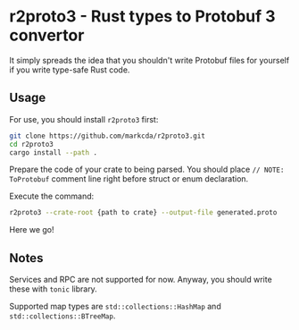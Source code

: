 # r2proto3 - Rust types to Protobuf 3 convertor

It simply spreads the idea that you shouldn't write Protobuf files for yourself if you write type-safe Rust code.

## Usage

For use, you should install `r2proto3` first:

```bash
git clone https://github.com/markcda/r2proto3.git
cd r2proto3
cargo install --path .
```

Prepare the code of your crate to being parsed. You should place `// NOTE: ToProtobuf` comment line right before struct or enum declaration.

Execute the command:

```bash
r2proto3 --crate-root {path to crate} --output-file generated.proto
```

Here we go!

## Notes

Services and RPC are not supported for now. Anyway, you should write these with `tonic` library.

Supported map types are `std::collections::HashMap` and `std::collections::BTreeMap`.
